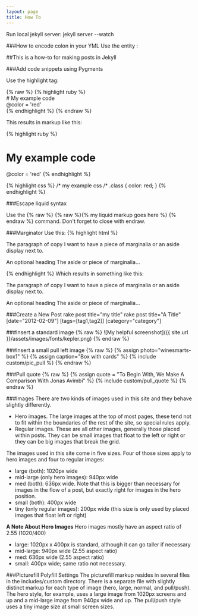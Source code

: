 ```yaml
---
layout: page
title: How To
---
```


Run local jekyll server:
    jekyll server --watch


###How to encode colon in your YML 
Use the entity &#58;

##This is a how-to for making posts in Jekyll

###Add code snippets using Pygments

Use the highlight tag:

{% raw %} {% highlight ruby %} <br>
    # My example code <br>
    @color = 'red' <br>
 {% endhighlight %} {% endraw %}

This results in markup like this:

{% highlight ruby %}
   # My example code
   @color = 'red'
{% endhighlight %}

{% highlight css %}
   /* my example css /*
   .class {
      color: red;
    }
{% endhighlight %}


###Escape liquid syntax

Use the {% raw %} {% raw %}{% my liquid markup goes here %} {% endraw %} command. Don't forget to close with endraw.

###Marginator
Use this:
{% highlight html %}
<div class="marginator">
  <p>
    The paragraph of copy I want to have a piece of marginalia or an aside display next to.
  </p>
  <div class="marginalia">
    <p><span class="margin-heading">An optional heading</span> The aside or piece of marginalia...
    </p></div>
</div>
{% endhighlight %}
Which results in something like this:
<div class="marginator">
  <p>
    The paragraph of copy I want to have a piece of marginalia or an aside display next to.
  </p>
  <div class="marginalia">
    <p><span class="margin-heading">An optional heading</span> The aside or piece of marginalia...
    </p></div>
</div>

###Create a New Post
rake post title="my title"
rake post title="A Title" [date="2012-02-09"] [tags=[tag1,tag2]] [category="category"]

###Insert a standard image
{% raw %} 
![My helpful screenshot]({{ site.url }}/assets/images/fonts/kepler.png)
{% endraw %}

###Insert a small pull left image
{% raw %}
{% assign photo="winesmarts-box1" %}
{% assign caption="Box with cards" %}
{% include custom/pic_pull %}
{% endraw %}

###Pull quote
{% raw %} 
{% assign quote = "To Begin With, We Make A Comparison With Jonas Avimbi" %}
{% include custom/pull_quote %}
{% endraw %}

###Images
There are two kinds of images used in this site and they behave slightly differently. 

* Hero images. The large images at the top of most pages, these tend not to fit within the boundaries of the rest of the site, so special rules apply.
* Regular images. These are all other images, generally those placed within posts. They can be small images that float to the left or right or they can be big images that break the grid.

The images used in this site come in five sizes. Four of those sizes apply to hero images and four to regular images:

* large (both): 1020px wide
* mid-large (only hero images): 940px wide 
* med (both): 636px wide. Note that this is bigger than necessary for images in the flow of a post, but exactly right for images in the hero position.
* small (both): 400px wide
* tiny (only regular images): 200px wide (this size is only used by placed images that float left or right)

**A Note About Hero Images**
Hero images mostly have an aspect ratio of 2.55 (1020/400)
* large: 1020px x 400px is standard, although it can go taller if necessary
* mid-large: 940px wide (2.55 aspect ratio)
* med: 636px wide (2.55 aspect ratio)
* small: 400px wide; same ratio not necessary.

###Picturefill Polyfill Settings
The picturefill markup resides in several files in the includes/custom directory. There is a separate file with slightly distinct markup for each type of image (hero, large, normal, and pull/push). The hero style, for example, uses a large image from 1020px screens and up and a mid-large image from 940px wide and up. The pull/push style uses a tiny image size at small screen sizes. 

